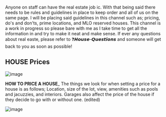 






Anyone on staff can have the real estate job ic. With that being said there needs to be rules and guidelines in place to keep order and all of us on the same page. I will be placing said guidelines in this channel such as; pricing, do's and don'ts, prime locations, and MLO reserved houses. This channel is a work in progress so please bare with me as I take time to get all the information in and try to make it neat and make sense. If ever any questions about real easte, please refer to  ❓𝙃𝙤𝙪𝙨𝙚-𝙌𝙪𝙚𝙨𝙩𝙞𝙤𝙣𝙨 and someone will get back to you as soon as possible!





## **HOUSE Price**s

![image](https://media.discordapp.net/attachments/939305578054942720/1243689282816708618/3.5_real_estate_map.png?ex=6737c867&is=673676e7&hm=30bee0774b43e35caa9a5142e9b83a2502066e0535f5ca6d108a40c98660bffe&=&format=webp&quality=lossless)

**HOW TO PRICE A HOUSE**_ The things we look for when setting a price for a house is as follows; Location, size of the lot, view, amenities such as pools and jacuzzies, and interiors. Garages also affect the price of the house if they decide to go with or without one. (edited)



![image](https://cdn.discordapp.com/attachments/1263546255900934275/1263552887150084126/ImageToStl.com_revampedmloandrealestatemappt3edited.jpg?ex=67378953&is=673637d3&hm=03138f69b412889154e7d9937d973faeec1482c049266ee4ac307873fbd4e08a&)